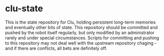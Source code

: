 # clu-state

This is the state repository for Clu, holding persistent long-term memories and eventually other bits of state. This repository should be committed and pushed by the robot itself regularly, but only modified by an administrator rarely and under special circumstances. Scripts for committing and pushing to this repository may not deal well with the upstream repository chaging - and if there are conflicts, all bets are definitely off.
